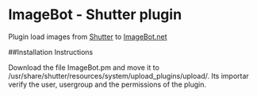 ImageBot - Shutter plugin
=========================

Plugin load images from [Shutter](http://shutter-project.org/ "Shutter - Screenshot Tool") to [ImageBot.net](http://imagebot.net "ImageBot - Your world in pictures")  
  
  
##Installation Instructions  
  
Download the file ImageBot.pm and move it to /usr/share/shutter/resources/system/upload_plugins/upload/. Its importar verify the user, usergroup and the permissions of the plugin.

